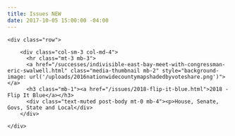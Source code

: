 ```yaml
---
title: Issues NEW
date: 2017-10-05 15:00:00 -04:00
---
```


<div class="row">
      <div class="col-sm-7 col-md-6 col-lg-5">
        <div class="clearfix spacer"></div>
      </div>
    </div>

    <div class="row">
      
        <div class="col-sm-3 col-md-4">
          <hr class="mt-3 mb-3">
          <a href="/successes/indivisible-east-bay-meet-with-congressman-eric-swalwell.html" class="media-thumbnail mb-2" style="background-image: url('/uploads/2016nationwidecountymapshadedbyvoteshare.png')"></a>
          <h3 class="mb-1"><a href="/issues/2018-flip-it-blue.html">2018 - Flip It Blue</a></h3>
          <div class="text-muted post-body mt-0 mb-4"><p>House, Senate, Govs, State and Local</div>
        </div>
      
    </div>

  </div>